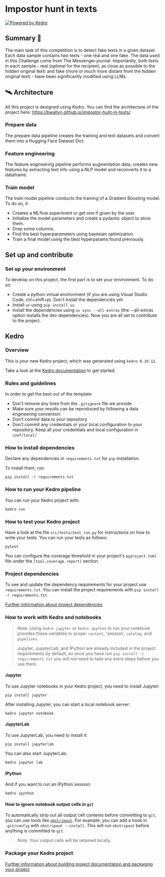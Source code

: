 # Impostor hunt in texts

[![Powered by Kedro](https://img.shields.io/badge/powered_by-kedro-ffc900?logo=kedro)](https://kedro.org)

## Summary 🚀

The main task of this competition is to detect fake texts in a given dataset. Each data sample contains two texts - one real and one fake. The data used in this Challenge come from The Messenger journal. Importantly, both texts in each sample - real (optimal for the recipient, as close as possible to the hidden original text) and fake (more or much more distant from the hidden original text) - have been significantly modified using LLMs.

## 🛰️ Architecture

All this project is designed using Kedro. You can find the architecture of the project here: https://bwallyn.github.io/impostor-hunt-in-texts/

### Prepare data

The prepare data pipeline creates the training and test datasets and convert them into a Hugging Face Dataset Dict.

### Feature engineering

The feature engineering pipeline performs augmentation data, creates new features by extracting text info using a NLP model and reconverts it to a dataframe.

### Train model

The train model pipeline conducts the training of a Gradient Boosting model. To do so, it:
- Creates a MLflow experiment or get one if given by the user.
- Initialize the model parameters and create a pydantic object to store them.
- Drop some columns.
- Find the best hyperparameters using bayesian optimization.
- Train a final model using the best hyperparams found previously.


## Set up and contribute

### Set up your environment

To develop on this project, the first part is to set your environment. To do so:
- Create a python virtual environment (if you are using Visual Studio Code, ctrl+shift+p). Don't install the dependencies yet.
- Install `uv` using ```pip install uv```.
- Install the dependencies using ```uv sync --all-extras``` (the --all-extras option installs the dev dependencies).
Now you are all set to contribute to the project.

## Kedro

### Overview

This is your new Kedro project, which was generated using `kedro 0.19.12`.

Take a look at the [Kedro documentation](https://docs.kedro.org) to get started.

### Rules and guidelines

In order to get the best out of the template:

* Don't remove any lines from the `.gitignore` file we provide
* Make sure your results can be reproduced by following a data engineering convention
* Don't commit data to your repository
* Don't commit any credentials or your local configuration to your repository. Keep all your credentials and local configuration in `conf/local/`

### How to install dependencies

Declare any dependencies in `requirements.txt` for `pip` installation.

To install them, run:

```
pip install -r requirements.txt
```

### How to run your Kedro pipeline

You can run your Kedro project with:

```
kedro run
```

### How to test your Kedro project

Have a look at the file `src/tests/test_run.py` for instructions on how to write your tests. You can run your tests as follows:

```
pytest
```

You can configure the coverage threshold in your project's `pyproject.toml` file under the `[tool.coverage.report]` section.


### Project dependencies

To see and update the dependency requirements for your project use `requirements.txt`. You can install the project requirements with `pip install -r requirements.txt`.

[Further information about project dependencies](https://docs.kedro.org/en/stable/kedro_project_setup/dependencies.html#project-specific-dependencies)

### How to work with Kedro and notebooks

> Note: Using `kedro jupyter` or `kedro ipython` to run your notebook provides these variables in scope: `context`, 'session', `catalog`, and `pipelines`.
>
> Jupyter, JupyterLab, and IPython are already included in the project requirements by default, so once you have run `pip install -r requirements.txt` you will not need to take any extra steps before you use them.

#### Jupyter
To use Jupyter notebooks in your Kedro project, you need to install Jupyter:

```
pip install jupyter
```

After installing Jupyter, you can start a local notebook server:

```
kedro jupyter notebook
```

#### JupyterLab
To use JupyterLab, you need to install it:

```
pip install jupyterlab
```

You can also start JupyterLab:

```
kedro jupyter lab
```

#### IPython
And if you want to run an IPython session:

```
kedro ipython
```

#### How to ignore notebook output cells in `git`
To automatically strip out all output cell contents before committing to `git`, you can use tools like [`nbstripout`](https://github.com/kynan/nbstripout). For example, you can add a hook in `.git/config` with `nbstripout --install`. This will run `nbstripout` before anything is committed to `git`.

> *Note:* Your output cells will be retained locally.

### Package your Kedro project

[Further information about building project documentation and packaging your project](https://docs.kedro.org/en/stable/tutorial/package_a_project.html)
